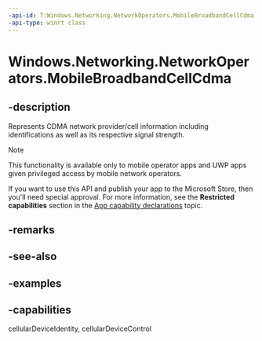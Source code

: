 ```yaml
---
-api-id: T:Windows.Networking.NetworkOperators.MobileBroadbandCellCdma
-api-type: winrt class
---
```


<!-- Class syntax.
public class MobileBroadbandCellCdma 
-->

# Windows.Networking.NetworkOperators.MobileBroadbandCellCdma

## -description
Represents CDMA network provider/cell information including identifications as well as its respective signal strength.

> [!NOTE]
> This functionality is available only to mobile operator apps and UWP apps given privileged access by mobile network operators.
> 
> If you want to use this API and publish your app to the Microsoft Store, then you'll need special approval. For more information, see the **Restricted capabilities** section in the [App capability declarations](/windows/uwp/packaging/app-capability-declarations#restricted-capabilities) topic. 

## -remarks

## -see-also

## -examples


## -capabilities
cellularDeviceIdentity, cellularDeviceControl
